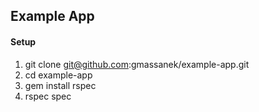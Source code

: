 ## Example App

#### Setup
1. git clone git@github.com:gmassanek/example-app.git
1. cd example-app
1. gem install rspec
1. rspec spec
